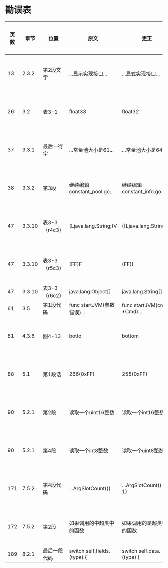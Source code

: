 # 勘误表

页数  | 章节   | 位置         | 原文                        | 更正                         | 读者         | 更正版次
----- | ------ | ------------ | --------------------------- | ---------------------------- | ------------ | ---------
 13   | 2.3.2  | 第2段文字    | ...显示实现接口...          | ...显式实现接口...           | 先飞         | 第3次印刷
 26   | 3.2    | 表3-1        | float33                     | float32                      | 一切都将尘封 | 第3次印刷
 37   | 3.3.1  | 最后一行字   | ...常量池大小是61...        | ...常量池大小是64...         | JingkaiTang  | 第3次印刷
 38   | 3.3.2  | 第3段        | 继续编辑constant_pool.go... | 继续编辑constant_info.go...  | 啊乐         | 第2次印刷
 47   | 3.3.10 | 表3-3（r4c3）| (Ljava.lang.String;)V       | ([Ljava.lang.String;)V       | 啊乐         | 第2次印刷
 47   | 3.3.10 | 表3-3（r5c3）| (FF)F                       | (FF)I                        | 啊乐         | 第2次印刷
 47   | 3.3.10 | 表3-3（r6c2）| java.lang.Object[]          | java.lang.String[]           | 乌鸦的吉他   | 
 61   | 3.5    | 第1段代码    | func startJVM(参数错误)...  | func startJVM(cmd *Cmd)...   | Jing0        | 
 81   | 4.3.6  | 图4-13       | botto                       | bottom                       |              | 第2次印刷
 88   | 5.1    | 第1段话      | 266(0xFF)                   | 255(0xFF)                    | charles0lee  | 第3次印刷
 90   | 5.2.1  | 第2段        | 读取一个uint16整数          | 读取一个int16整数            | iHge2k       | 第3次印刷
 90   | 5.2.1  | 第4段        | 读取一个int8整数            | 读取一个uint8整数            | iHge2k       | 第3次印刷
171   | 7.5.2  | 第4段代码    | ...ArgSlotCount())          | ...ArgSlotCount() - 1)       | Beyond       | 第3次印刷
172   | 7.5.2  | 第2段        | 如果调用的中超类中的函数    | 如果调用的是超类中的函数     |              | 第3次印刷
189   | 8.2.1  | 最后一段代码 | switch self.fields.(type) { | switch self.data.(type) {    | JingkaiTang  | 
